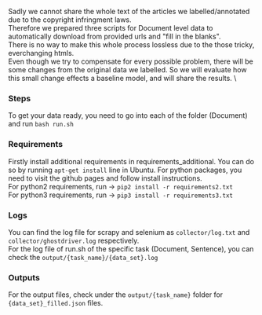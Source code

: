 Sadly we cannot share the whole text of the articles we labelled/annotated due to the copyright infringment laws.\
Therefore we prepared three scripts for Document level data to automatically download from provided urls and "fill in the blanks".\
There is no way to make this whole process lossless due to the those tricky, everchanging htmls.\
Even though we try to compensate for every possible problem, there will be some changes from the original data we labelled. So we will evaluate how this small change effects a baseline model, and will share the results. \

### Steps
To get your data ready, you need to go into each of the folder (Document) and run `bash run.sh`

### Requirements
Firstly install additional requirements in requirements_additional. You can do so by running `apt-get install` line in Ubuntu. For python packages, you need to visit the github pages and follow install instructions. \
For python2 requirements, run -> `pip2 install -r requirements2.txt` \
For python3 requirements, run -> `pip3 install -r requirements3.txt`

### Logs
You can find the log file for scrapy and selenium as `collector/log.txt` and `collector/ghostdriver.log` respectively.\
For the log file of run.sh of the specific task (Document, Sentence), you can check the `output/{task_name}/{data_set}.log`

### Outputs
For the output files, check under the `output/{task_name}` folder for `{data_set}_filled.json` files.
